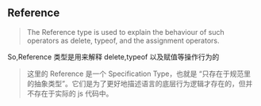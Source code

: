 ## Reference

> The Reference type is used to explain the behaviour of such operators as delete, typeof, and the assignment operators.

So,Reference 类型是用来解释 delete,typeof 以及赋值等操作行为的

> 这里的 Reference 是一个 Specification Type，也就是 “只存在于规范里的抽象类型”。它们是为了更好地描述语言的底层行为逻辑才存在的，但并不存在于实际的 js 代码中。
